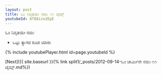 ```yaml
---
layout: post
title: ಓಂ ನಿವೃತಯೇ ನಮಃ ೧೧ ಟೈಮ್ಸ್
youtubeId: AT88izo2EpE
---
```

 
 
 ಓಂ ನಿವೃತಯೇ ನಮಃ  
 
 -  ಒಟ್ಟು ತ್ಯಾಗದ ರೂಪ ಯಾರು 
 
  
 
  
 
 
 
 
 
 


{% include youtubePlayer.html id=page.youtubeId %}
 
[Next]({{ site.baseurl }}{% link  split1/_posts/2012-09-14-ಓಂ ಚಾರ್ಮಿನೇ ನಮಃ ೧೧ ಟೈಮ್ಸ್.md%})
 
